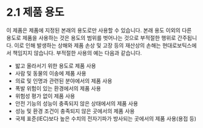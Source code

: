 # 2.1 제품 용도

이 제품은 제품에 지정된 본래의 용도로만 사용할 수 있습니다. 본래 용도 이외의 다른 용도로 제품을 사용하는 것은 용도의 범위를 벗어나는 것으로 부적절한 행위로 간주됩니다. 이로 인해 발생하는 상해와 제품 손상 및 고장 등의 재산상의 손해는 현대로보틱스에서 책임지지 않습니다. 부적절한 사용의 예는 다음과 같습니다.

* 밟고 올라서기 위한 용도로 제품 사용
* 사람 및 동물의 이송에 제품 사용
* 의료 및 인명과 관련된 분야에서의 제품 사용
* 폭발 위험이 있는 환경에서의 제품 사용
* 위험성 평가 없이 제품 사용
* 안전 기능의 성능이 충족되지 않은 상태에서의 제품 사용
* 성능 및 환경 조건이 충족되지 않은 곳에서의 제품 사용
* 국제 표준(IEC)보다 높은 수치의 전자기파가 방사되는 곳에서의 제품 사용(용접 등)
